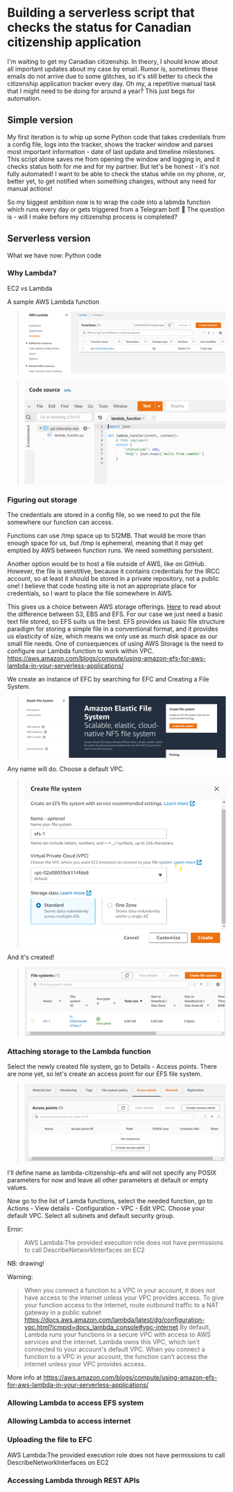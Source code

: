 # Building a serverless script that checks the status for Canadian citizenship application

I'm waiting to get my Canadian citizenship. In theory, I should know about all important updates about my case by email. Rumor is, sometimes these emails do not arrive due to some glitches, so it's still better to check the citizenship application tracker every day. Oh my, a repetitive manual task that I might need to be doing for around a year? This just begs for automation. 


## Simple version

My first iteration is to whip up some Python code that takes credentials from a config file, logs into the tracker, shows the tracker window and parses most important information - date of last update and timeline milestones. This script alone saves me from opening the window and logging in, and it checks status both for me and for my partner. But let's be honest - it's not fully automated! I want to be able to check the status while on my phone, or, better yet, to get notified when something changes, without any need for manual actions!

So my biggest ambition now is to wrap the code into a labmda function which runs every day or gets triggered from a Telegram bot! 🤩 
The question is - will I make before my citizenship process is completed?

## Serverless version

What we have now:
Python code

### Why Lambda?

EC2 vs Lambda

A sample AWS Lambda function

> ![A list of Labmda functions](aws1.png)

> ![A stub of AWS function](aws2.png)

### Figuring out storage
The credentials are stored in a config file, so we need to put the file somewhere our function can access. 

Functions can use /tmp space up to 512MB. That would be more than enough space for us, but /tmp is ephemeral, meaning that it may get emptied by AWS between function runs. We need something persistent. 

Another option would be to host a file outside of AWS, like on GitHub. However, the file is senstitive, because it contains credentials for the IRCC account, so at least it should be stored in a private repository, not a public one! I believe that code hosting site is not an appropriate place for credentials, so I want to place the file somewhere in AWS. 

This gives us a choice between AWS storage offerings. [Here](https://dzone.com/articles/confused-by-aws-storage-options-s3-ebs-amp-efs-explained) to read about the difference between S3, EBS and EFS. For our case we just need a basic text file stored, so EFS suits us the best. EFS provides us basic file structure paradigm for storing a simple file in a conventional format, and it provides us elasticity of size, which means we only use as much disk space as our small file needs. 
One of consequences of using AWS Storage is the need to configure our Lambda function to work within VPC.
https://aws.amazon.com/blogs/compute/using-amazon-efs-for-aws-lambda-in-your-serverless-applications/

We create an instance of EFC by searching for EFC and Creating a File System.
> ![Creating a File System](aws3.png)

Any name will do. Choose a default VPC. 
> ![Creating a File System](aws4.png)

And it's created!
> ![Creating a File System](aws5.png)


### Attaching storage to the Lambda function

Select the newly created file system, go to Details - Access points. There are none yet, so let's create an access point for our EFS file system.

>  ![Creating an access point](aws6.png)

I'll define name as lambda-citizenship-efs and will not specify any POSIX parameters for now and leave all other parameters at default or empty values.

Now go to the list of Lamda functions, select the needed function, go to Actions - View details - Configuration - VPC - Edit VPC. Choose your default VPC.
Select all subnets and default security group. 

Error:
> AWS Lambda:The provided execution role does not have permissions to call DescribeNetworkInterfaces on EC2

NB: drawing!

Warning:
> When you connect a function to a VPC in your account, it does not have access to the internet unless your VPC provides access. To give your function access to the internet, route outbound traffic to a NAT gateway in a public subnet
> https://docs.aws.amazon.com/lambda/latest/dg/configuration-vpc.html?icmpid=docs_lambda_console#vpc-internet
> By default, Lambda runs your functions in a secure VPC with access to AWS services and the internet. Lambda owns this VPC, which isn't connected to your account's default VPC. When you connect a function to a VPC in your account, the function can't access the internet unless your VPC provides access.

More info at https://aws.amazon.com/blogs/compute/using-amazon-efs-for-aws-lambda-in-your-serverless-applications/

### Allowing Lambda to access EFS system

### Allowing Lambda to access internet

### Uploading the file to EFC

AWS Lambda:The provided execution role does not have permissions to call DescribeNetworkInterfaces on EC2

### Accessing Lambda through REST APIs
